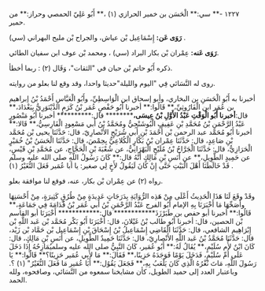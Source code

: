 ١٢٢٧ -** سي:** الْحَسَن بن خمير الحرازي (١) ،** أَبُو عَلِيّ الحمصي وحراز:** من حمير.

**رَوَى عَن:** إِسْمَاعِيل بْن عياش، والجراح بْن مليح البهراني (سي) .

**رَوَى عَنه:** عِمْران بْن بكار البراد (سي) ، ومحمد بْن عوف ابن سفيان الطائي.

ذكره أَبُو حاتم بْن حبان في "الثقات"، وَقَال (٢) : ربما أخطأ.

روى له النَّسَائي فِي "اليوم والليلة"حديثا واحدا، وقد وقع لنا بعلو من روايته.

أخبرنا به أَبُو الْحَسَنِ بن البخاري، وأبو إسحاق ابن الْوَاسِطِيِّ، وأَبُو الْعَبَّاسِ أَحْمَدُ بْنُ إبراهيم بن عُمَر ابن الْفَارُوثِيِّ،** قَالُوا:** أخبرنا أَبُو حَفْصٍ عُمَر بْنُ كَرَمٍ الدَّيْنَوَرِيُّ بِبَغْدَادَ،** قال:**أخبرنا أَبُو الْوَقْتِ عَبْدُ الأَوَّلِ بْنُ عِيسَى،********** قال:********** أخبرنا أَبُو مَنْصُورٍ عَبْدُ الرَّحْمَنِ بْنُ مُحَمَّدِ بْنِ عَفِيفٍ الْبُوشَنْجِيُّ ومُحَمَّدُ بْنُ أَبي مَسْعِودٍ الْفَارِسِيُّ،** قَالا:** أخبرنا أَبُو مُحَمَّد عبد الرحمن بْن أَحْمَدَ بْنِ أَبي شُرَيْحٍ الأَنْصارِيّ، قال: حَدَّثَنَا يحيى بْن مُحَمَّد بْنِ صَاعِدٍ، قال: حَدَّثَنَا عِمْران بْنُ بَكَّارٍ الْكُلاعِيُّ بِحِمْصَ، قال: حَدَّثَنَا الْحَسَنُ بْنُ خُمَيْرٍ الْحَرَازِيُّ، قال: حَدَّثَنَا الْجَرَّاحُ بْنُ مُلَيْحٍ الْبَهْرَانِيُّ، عن شُعْبَةَ بْنِ الْحَجَّاجِ، عن مُحَمَّدِ بْنِ قَيْسٍ، عن حَمِيدٍ الطَّوِيلِ،** عن أَنَسِ بْنِ مَالِكٍ أَنَّهُ قال:** كَانَ رَسُولُ اللَّهِ صلى الله عليه وسلم قَدْ خَالَطَنَا أَهْلَ الْبَيْتِ حَتَّى إِنْ كَانَ لَيَقُولُ لأَخٍ لِي صغير: يا أبا عُمَير فَعَلَ النُّغَيْرُ (١) .

رواه (٢) عن عِمْران بْن بكار، عنه، فوقع لنا موافقة بعلو.

وقَدْ وقَعَ لَنَا هَذَا الْحَدِيثُ أَعْلَى مِنْ هَذِه الرُّوَايَةِ بِدَرَجَاتٍ عَدِيدَةٍ مِنْ طُرُقٍ كَثِيرَةٍ، مِنْ أَحْسَنِهَا وأَصَحِّهَا مَا أَخْبَرَنَا بِهِ الإمام أَبُو الفرج عَبْدُ الرَّحْمَنِ بْنُ أَبي عُمَر بْنُ قُدَامَةَ فِي جَمَاعَةٍ،** قَالُوا:** أخبرنا أبو حفص بن طَبَرْزَذَ************ قال:************ أَخْبَرَنَا أبو القاسم بْن الحصين، قال: أخبرنا أَبُو طالب بْنُ غَيْلانَ، قال: أَخْبَرَنَا أَبُو بَكْر مُحَمَّد بْن عَبد اللَّهِ بْن إِبْرَاهِيم الشافعي، قال: حَدَّثَنَا الْقَاضِي إِسْمَاعِيلُ بْنُ إِسْحَاقَ بْنِ إِسْمَاعِيل بْن حَمَّاد بْن زَيْد، قال: حَدَّثَنَا مُحَمَّدُ بْنُ عَبد اللَّهِ الأَنْصارِيّ، قال: حَدَّثَنَا حَمِيدٌ الطَّوِيلِ، عن أَنَسِ بْنِ مَالِكٍ، قال: كَانَ ابْنٌ لأُم سُلَيْمٍ،** يُقَالُ لَهُ:** أَبُو عُمَير، كَانَ النَّبِيُّ صلى الله عليه وسلميُمَازِحُهُ إِذَا دَخَلَ عَلَى أُمِّ سُلَيْمٍ، فَدَخَلَ يَوْمًا فَوَجَدَهُ حَزِينًا،** فَقَالَ:** مَا لأَبِي عُمَير حَزِينًا؟** قَالُوا:** يَا رَسُولَ اللَّهِ، مَاتَ نُغْرُهُ الَّذِي كَانَ يَلْعَبُ بِهِ،** فَجَعَلَ يَقُوُل:** أَبَا عُمَير مَا فَعَلَ النُّغَيْرُ" (١) ؟. وباعتبار العدد إلى حميد الطويل، كأن مشايخنا سمعوه من النَّسَائي، وصافحوه، ولله الحمد.